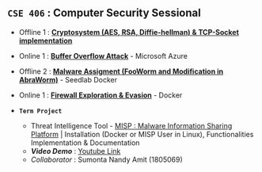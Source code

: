 ## **`CSE 406` : Computer Security Sessional**

- Offline 1 : [**Cryptosystem (AES, RSA, Diffie-hellman) & TCP-Socket implementation**](https://github.com/ayeshathoi/Security-406/tree/main/offline%201)
- Online  1 : [**Buffer Overflow Attack**](https://github.com/ayeshathoi/Security-406/tree/main/BufferOverflow%20online%201%20material) - Microsoft Azure
- Offline 2 : [**Malware Assigment (FooWorm and Modification in AbraWorm)**](https://github.com/ayeshathoi/Security-406/tree/main/offline%202%20Malware%20Offline) - Seedlab Docker
- Online  1 : [**Firewall Exploration & Evasion**](https://github.com/ayeshathoi/Security-406/tree/main/firewall%20Online) - Docker

- **`Term Project`**   
  - Threat Intelligence Tool - [MISP : Malware Information Sharing Platform](https://github.com/ayeshathoi/Security-406/tree/main/MISP%20%3A%20Security%20Project) | Installation (Docker or MISP User in Linux), Functionalities Implementation & Documentation
  - ***Video Demo*** : [Youtube Link](https://youtu.be/rYk8i8jIKjM)
  - *Collaborator* : Sumonta Nandy Amit (1805069)
